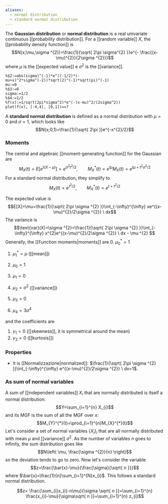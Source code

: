 ```yaml
---
aliases:
  - normal distribution
  - standard normal distribution
---
```

The **Gaussian distribution** or **normal distribution** is a real univariate continuous [[probability distribution]]. For a [[random variable]] $X$, the [[probability density function]] is
$$N(x;\mu,\sigma ^{2})=\frac{1}{\sqrt{ 2\pi \sigma^{2} }}e^{- \frac{(x-\mu)^{2}}{2\sigma ^{2}}}$$
where $\mu$ is the [[expected value]] e $\sigma ^{2}$ is the [[variance]].

```mathpad
%$2:=abs(sigma)^(-1)*e^((-1/2)*(-mu+x)^2*sigma^(-2))*sqrt(2)^(-1)*sqrt(pi)^(-1)
mu:=0
%$3:=0
sigma:=1/2
%$4:=1/2
%f(x):=1/sqrt(2pi*sigma^2)*e^(-(x-mu)^2/(2sigma^2))
plot(f(x), [-4,4], [0,1])==?
```


A **standard normal distribution** is defined as a normal distribution with $\mu=0$ and $\sigma=1$, which looks like
$$N(x;0,1)=\frac{1}{\sqrt{ 2\pi }}e^{-x^{2}/2}$$
### Moments
The central and algebraic [[moment-generating function]] for the Gaussian are
$$M_{X}(t)=E[e^{t(X-\mu)}]=e^{\sigma ^{2}t^{2}/2},\qquad M_{X}^{*}(t)=e^{t\mu}M_{X}(t)=e^{t\mu+t^{2}\sigma ^{2}/2}$$
For a standard normal distribution, they simplify to
$$M_{X}(t)=e^{t^{2}/2},\qquad M_{X}^{*}(t)=e^{t+t^{2}/2}$$


The expected value is
$$E[X]=\mu=\frac{1}{\sqrt{ 2\pi \sigma ^{2} }}\int_{-\infty}^{\infty} xe^{(x-\mu)^{2}/2\sigma ^{2}} \ dx$$
The variance is
$$\text{var}(X)=\sigma ^{2}=\frac{1}{\sqrt{ 2\pi \sigma ^{2} }}\int_{-\infty}^{\infty} x^{2}e^{(x-\mu)^{2}/2\sigma ^{2}} \ dx - \mu ^{2} $$
Generally, the [[Function moments|moments]] are
0. $\mu_{0}^{*}=1$
1. $\mu_{1}^{*}=\mu$ ([[mean]])

0. $\mu_{0}=1$
1. $\mu_{1}=0$
2. $\mu_{2}=\sigma ^{2}$ ([[variance]])
3. $\mu_{3}=0$
4. $\mu_{4}=3\sigma^{4}$

and the coefficients are
1. $\gamma_{1}=0$ ([[skewness]], it is symmetrical around the mean)
2. $\gamma_{2}=0$ ([[kurtosis]])
### Properties
- It is [[Normalizzazione|normalized]]: $\frac{1}{\sqrt{ 2\pi \sigma ^{2} }}\int_{-\infty}^{\infty} e^{(x-\mu)^{2}/2\sigma ^{2}} \ dx=1$.
### As sum of normal variables
A sum of [[independent variables]] $X_{i}$ that are normally distributed is itself a normal distribution:
$$Y=\sum_{i=1}^{n} X_{i}$$
and its MGF is the sum of all the MGF over $x$:
$$M_{Y}^{*}(t)=\prod_{i=1}^{n}M_{X}^{*}(t)$$
Let's consider a set of normal variables $\{X_{i}\}_{i}$ that are all normally distributed with mean $\mu$ and [[variance]] $\sigma ^{2}$. As the number of variables $n$ goes to infinity, the sum distribution goes like
$$N\left( \mu, \frac{\sigma ^{2}}{n} \right)$$
so the deviation tends to go to zero. Now let's consider the variable
$$z=\frac{\bar{x}-\mu}{\frac{\sigma}{\sqrt{ n }}}$$
where $\bar{x}=\frac{1}{n}\sum_{i=1}^{N}x_{i}$. This follows a standard normal distribution.


$$z= \frac{\sum_{i}x_{i}-n\mu}{\sigma \sqrt{ n }}=\sum_{i=1}^{n} \frac{x_{i}-\mu}{\sigma\sqrt{ n }}=\sum_{i=1}^{n} z_{i}$$
